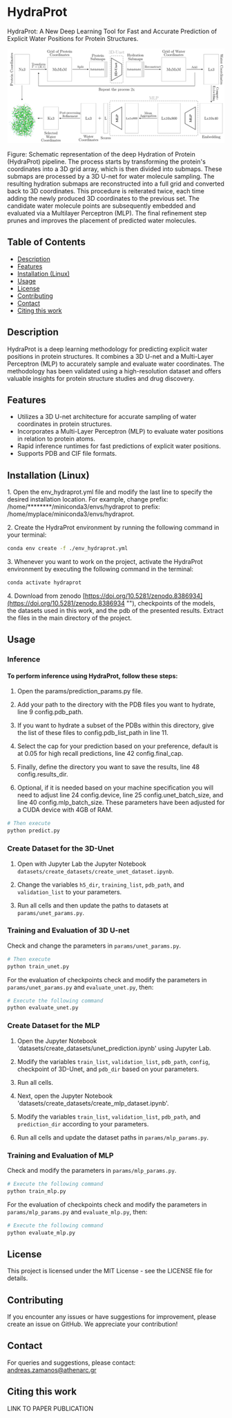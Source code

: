 # HydraProt

HydraProt: A New Deep Learning Tool for Fast and Accurate Prediction of Explicit Water Positions for Protein Structures.

![header](overall_pipeline_simple.png)

Figure: Schematic representation of the deep Hydration of Protein (HydraProt) pipeline. The process starts by transforming the protein's coordinates into a 3D grid array, which is then divided into submaps. These submaps are processed by a 3D U-net for water molecule sampling. The resulting hydration submaps are reconstructed into a full grid and converted back to 3D coordinates. This procedure is reiterated twice, each time adding the newly produced 3D coordinates to the previous set. The candidate water molecule points are subsequently embedded and evaluated via a Multilayer Perceptron (MLP). The final refinement step prunes and improves the placement of predicted water molecules.

<!--- Figure: Comparison of water predictions (cyan dots) generated by HydraProt with the ground truth (red dots) from PDB structure 4XED, recall is almost 66% for a distance from ground truth at 1.0 Å. -->

## Table of Contents

- [Description](#description)
- [Features](#features)
- [Installation (Linux)](#Installation-(Linux))
- [Usage](#usage)
- [License](#license)
- [Contributing](#contributing)
- [Contact](#contact)
- [Citing this work](#citing-this-work)

<a id="description"></a>
## Description

HydraProt is a deep learning methodology for predicting explicit water positions in protein structures. It combines a 3D U-net and a Multi-Layer Perceptron (MLP) to accurately sample and evaluate water coordinates. The methodology has been validated using a high-resolution dataset and offers valuable insights for protein structure studies and drug discovery.

<a id="features"></a>
## Features

 - Utilizes a 3D U-net architecture for accurate sampling of water coordinates in protein structures.
 - Incorporates a Multi-Layer Perceptron (MLP) to evaluate water positions in relation to protein atoms.
 - Rapid inference runtimes for fast predictions of explicit water positions.
 - Supports PDB and CIF file formats.

<a id="Installation-(Linux)"></a>
## Installation (Linux)

1\. Open the env_hydraprot.yml file and modify the last line to specify the desired installation location. For example, change prefix: /home/********/miniconda3/envs/hydraprot to prefix: /home/myplace/miniconda3/envs/hydraprot.

2\. Create the HydraProt environment by running the following command in your terminal:
```bash
conda env create -f ./env_hydraprot.yml
```
3\. Whenever you want to work on the project, activate the HydraProt environment by executing the following command in the terminal:

```bash
conda activate hydraprot
```

4\. Download from zenodo [https://doi.org/10.5281/zenodo.8386934](https://doi.org/10.5281/zenodo.8386934 ""), checkpoints of the models, the datasets used in this work, and the pdb of the presented results. Extract the files in the main directory of the project.

<a id="usage"></a>
## Usage

### Inference

#### To perform inference using HydraProt, follow these steps:


1. Open the params/prediction_params.py file.

2. Add your path to the directory with the PDB files you want to hydrate, line 9 config.pdb_path.

3. If you want to hydrate a subset of the PDBs within this directory, give the list of these files to config.pdb_list_path in line 11.

4. Select the cap for your prediction based on your preference, default is at 0.05 for high recall predictions, line 42 config.final_cap.

5. Finally, define the directory you want to save the results, line 48 config.results_dir.

6. Optional, if it is needed based on your machine specification you will need to adjust line 24 config.device, line 25 config.unet_batch_size, and line 40 config.mlp_batch_size. These parameters have been adjusted for a CUDA device with 4GB of RAM.

```bash
# Then execute
python predict.py
```

### Create Dataset for the 3D-Unet

1. Open with Jupyter Lab the Jupyter Notebook `datasets/create_datasets/create_unet_dataset.ipynb`.

2. Change the variables `h5_dir`, `training_list`, `pdb_path`, and `validation_list` to your parameters.

3. Run all cells and then update the paths to datasets at `params/unet_params.py`.


### Training and Evaluation of 3D U-net

Check and change the parameters in `params/unet_params.py`.

```bash
# Then execute
python train_unet.py
```
For the evaluation of checkpoints check and modify the parameters in `params/unet_params.py` and `evaluate_unet.py`, then:

```bash
# Execute the following command
python evaluate_unet.py
```

### Create Dataset for the MLP

1. Open the Jupyter Notebook 'datasets/create_datasets/unet_prediction.ipynb' using Jupyter Lab.

2. Modify the variables `train_list`, `validation_list`, `pdb_path`, `config`, checkpoint of 3D-Unet, and `pdb_dir` based on your parameters.

3. Run all cells.

4. Next, open the Jupyter Notebook 'datasets/create_datasets/create_mlp_dataset.ipynb'.

5. Modify the variables `train_list`, `validation_list`, `pdb_path`, and `prediction_dir` according to your parameters.

6. Run all cells and update the dataset paths in `params/mlp_params.py`.

### Training and Evaluation of MLP

Check and modify the parameters in `params/mlp_params.py`.

```bash
# Execute the following command
python train_mlp.py
```
For the evaluation of checkpoints check and modify the parameters in `params/mlp_params.py` and `evaluate_mlp.py`, then:

```bash
# Execute the following command
python evaluate_mlp.py
```
<a id="license"></a>
## License

This project is licensed under the MIT License - see the LICENSE file for details.

<a id="contributing"></a>
## Contributing

If you encounter any issues or have suggestions for improvement, please create an issue on GitHub. We appreciate your contribution!

<a id="contact"></a>
## Contact

For queries and suggestions, please contact: andreas.zamanos@athenarc.gr

<a id="citing-this-work"></a>
## Citing this work

LINK TO PAPER PUBLICATION
